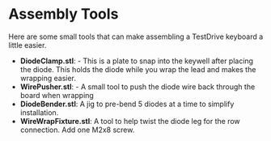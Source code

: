 # Assembly Tools
Here are some small tools that can make assembling a TestDrive keyboard a little easier.

* __DiodeClamp.stl__: - This is a plate to snap into the keywell after placing the diode. This holds the diode while you wrap the lead and makes the wrapping easier.
* __WirePusher.stl__: - A small tool to push the diode wire back through the board when wrapping
* __DiodeBender.stl__: A jig to pre-bend 5 diodes at a time to simplify installation.
* __WireWrapFixture.stl__: A tool to help twist the diode leg for the row connection. Add one M2x8 screw.